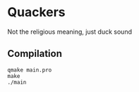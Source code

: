 # Quackers
Not the religious meaning, just duck sound

## Compilation
```
qmake main.pro
make
./main
```
